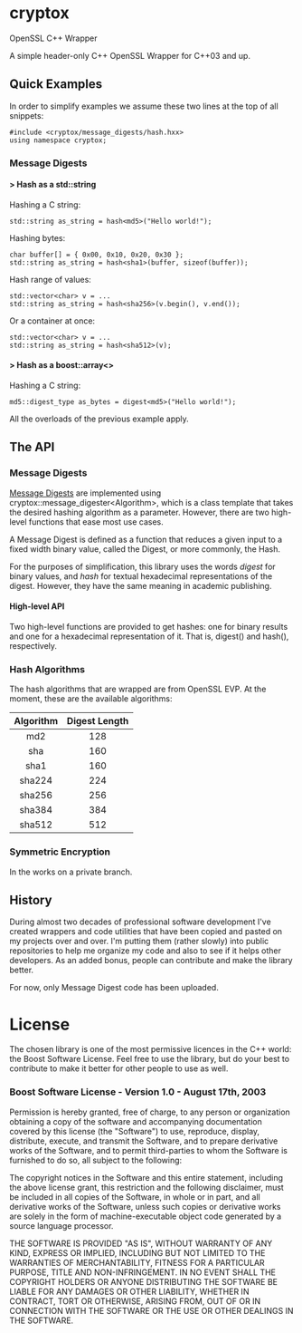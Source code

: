 # cryptox

OpenSSL C++ Wrapper

A simple header-only C++ OpenSSL Wrapper for C++03 and up.

## Quick Examples

In order to simplify examples we assume these two lines at the top of all snippets:

```
#include <cryptox/message_digests/hash.hxx>
using namespace cryptox;
```

### Message Digests

#### > Hash as a std::string

Hashing a C string:

```
std::string as_string = hash<md5>("Hello world!");
```

Hashing bytes:

```
char buffer[] = { 0x00, 0x10, 0x20, 0x30 };
std::string as_string = hash<sha1>(buffer, sizeof(buffer));
```

Hash range of values:

```
std::vector<char> v = ...
std::string as_string = hash<sha256>(v.begin(), v.end());
```

Or a container at once:

```
std::vector<char> v = ...
std::string as_string = hash<sha512>(v);
```

#### > Hash as a boost::array<>

Hashing a C string:

```
md5::digest_type as_bytes = digest<md5>("Hello world!");
```

All the overloads of the previous example apply.

## The API

### Message Digests

[Message Digests](https://en.wikipedia.org/wiki/Cryptographic_hash_function) are implemented using cryptox::message_digester\<Algorithm\>, which is a class template that takes the desired hashing algorithm as a parameter. However, there are two high-level functions that ease most use cases.

A Message Digest is defined as a function that reduces a given input to a fixed width binary value, called the Digest, or more commonly, the Hash.

For the purposes of simplification, this library uses the words *digest* for binary values, and *hash* for textual hexadecimal representations of the digest. However, they have the same meaning in academic publishing.

#### High-level API

Two high-level functions are provided to get hashes: one for binary results and one for a hexadecimal representation of it. That is, digest<Algorithm>() and hash<Algorithm>(), respectively.

### Hash Algorithms

The hash algorithms that are wrapped are from OpenSSL EVP. At the moment, these are the available algorithms:

| **Algorithm** | **Digest Length** |
|:-------------:|:-----------------:|
|      md2      |        128        |
|      sha      |        160        |
|      sha1     |        160        |
|     sha224    |        224        |
|     sha256    |        256        |
|     sha384    |        384        |
|     sha512    |        512        |

### Symmetric Encryption

In the works on a private branch.

## History
During almost two decades of professional software development I've created wrappers and code utilities that have been copied and pasted on my projects over and over. I'm putting them (rather slowly) into public repositories to help me organize my code and also to see if it helps other developers. As an added bonus, people can contribute and make the library better.

For now, only Message Digest code has been uploaded.

# License

The chosen library is one of the most permissive licences in the C++ world: the Boost Software License. Feel free to use the library, but do your best to contribute to make it better for other people to use as well.

### Boost Software License - Version 1.0 - August 17th, 2003

Permission is hereby granted, free of charge, to any person or organization
obtaining a copy of the software and accompanying documentation covered by
this license (the "Software") to use, reproduce, display, distribute,
execute, and transmit the Software, and to prepare derivative works of the
Software, and to permit third-parties to whom the Software is furnished to
do so, all subject to the following:

The copyright notices in the Software and this entire statement, including
the above license grant, this restriction and the following disclaimer,
must be included in all copies of the Software, in whole or in part, and
all derivative works of the Software, unless such copies or derivative
works are solely in the form of machine-executable object code generated by
a source language processor.

THE SOFTWARE IS PROVIDED "AS IS", WITHOUT WARRANTY OF ANY KIND, EXPRESS OR
IMPLIED, INCLUDING BUT NOT LIMITED TO THE WARRANTIES OF MERCHANTABILITY,
FITNESS FOR A PARTICULAR PURPOSE, TITLE AND NON-INFRINGEMENT. IN NO EVENT
SHALL THE COPYRIGHT HOLDERS OR ANYONE DISTRIBUTING THE SOFTWARE BE LIABLE
FOR ANY DAMAGES OR OTHER LIABILITY, WHETHER IN CONTRACT, TORT OR OTHERWISE,
ARISING FROM, OUT OF OR IN CONNECTION WITH THE SOFTWARE OR THE USE OR OTHER
DEALINGS IN THE SOFTWARE.
